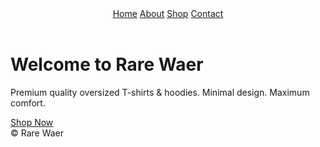 <!doctype html>
<html lang="en">
<head>
  <meta charset="utf-8">
  <title>Rare Waer | Home</title>
  <link rel="stylesheet" href="style.css">
</head>
<body>
  <header>
    <a href="index.html">Home</a>
    <a href="about.html">About</a>
    <a href="shop.html">Shop</a>
    <a href="contact.html">Contact</a>
  </header>
  <div class="container">
    <h1>Welcome to Rare Waer</h1>
    <p>Premium quality oversized T-shirts & hoodies. Minimal design. Maximum comfort.</p>
    <a href="shop.html" class="btn">Shop Now</a>
  </div>
  <footer>
    © <span id="year"></span> Rare Waer
  </footer>
  <script>
    document.getElementById("year").textContent = new Date().getFullYear();
  </script>
</body>
</html>
